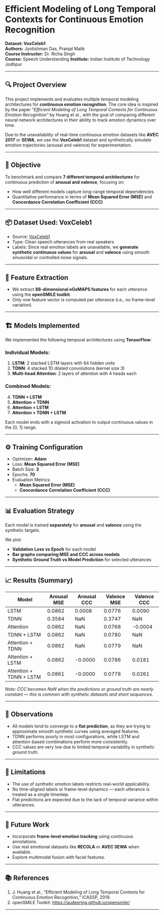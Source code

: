 
# Efficient Modeling of Long Temporal Contexts for Continuous Emotion Recognition  
**Dataset: VoxCeleb1**  
**Authors:** Jyotishman Das, Pranjal Malik  
**Course Instructor:** Dr. Richa Singh  
**Course:** Speech Understanding
**Institute:** Indian Institute of Technology Jodhpur  


---

## 🔍 Project Overview

This project implements and evaluates multiple temporal modeling architectures for **continuous emotion recognition**. The core idea is inspired by the paper _"Efficient Modeling of Long Temporal Contexts for Continuous Emotion Recognition"_ by Huang et al., with the goal of comparing different neural network architectures in their ability to track emotion dynamics over time.

Due to the unavailability of real-time continuous emotion datasets like **AVEC 2017** or **SEWA**, we use the **VoxCeleb1** dataset and synthetically simulate emotion trajectories (arousal and valence) for experimentation.

---

## 🎯 Objective

To benchmark and compare **7 different temporal architectures** for continuous prediction of **arousal and valence**, focusing on:
- How well different models capture long-range temporal dependencies
- Quantitative performance in terms of **Mean Squared Error (MSE)** and **Concordance Correlation Coefficient (CCC)**

---

## 📦 Dataset Used: VoxCeleb1

- Source: [VoxCeleb1](http://www.robots.ox.ac.uk/~vgg/data/voxceleb/)
- Type: Clean speech utterances from real speakers
- Labels: Since real emotion labels are unavailable, we **generate synthetic continuous values** for **arousal** and **valence** using smooth sinusoidal or controlled noise signals.

---

## 🧪 Feature Extraction

- We extract **88-dimensional eGeMAPS features** for each utterance using the **openSMILE toolkit**.
- Only one feature vector is computed per utterance (i.e., no frame-level variation).

---

## 🏗️ Models Implemented

We implemented the following temporal architectures using **TensorFlow**:

### Individual Models:
1. **LSTM**: 2 stacked LSTM layers with 64 hidden units  
2. **TDNN**: 4 stacked 1D dilated convolutions (kernel size 3)  
3. **Multi-head Attention**: 2 layers of attention with 4 heads each  

### Combined Models:
4. **TDNN + LSTM**  
5. **Attention + TDNN**  
6. **Attention + LSTM**  
7. **Attention + TDNN + LSTM**  

Each model ends with a sigmoid activation to output continuous values in the [0, 1] range.

---

## ⚙️ Training Configuration

- Optimizer: **Adam**
- Loss: **Mean Squared Error (MSE)**
- Batch Size: **3**
- Epochs: **70**
- Evaluation Metrics:
  - **Mean Squared Error (MSE)**
  - **Concordance Correlation Coefficient (CCC)**

---

## 📊 Evaluation Strategy

Each model is trained **separately** for **arousal** and **valence** using the synthetic targets.

We plot:
- **Validation Loss vs Epoch** for each model
- **Bar graphs comparing MSE and CCC across models**
- **Synthetic Ground Truth vs Model Prediction** for selected utterances

---

## 📈 Results (Summary)

| Model                     | Arousal MSE | Arousal CCC | Valence MSE | Valence CCC |
|--------------------------|-------------|--------------|--------------|--------------|
| LSTM                     | 0.0862      | 0.0008       | 0.0776       | 0.0090       |
| TDNN                     | 0.3584      | NaN          | 0.3747       | NaN          |
| Attention                | 0.0862      | NaN          | 0.0768       | -0.0004      |
| TDNN + LSTM              | 0.0862      | NaN          | 0.0780       | NaN          |
| Attention + TDNN         | 0.0862      | NaN          | 0.0779       | NaN          |
| Attention + LSTM         | 0.0862      | -0.0000      | 0.0786       | 0.0181       |
| Attention + TDNN + LSTM  | 0.0861      | -0.0000      | 0.0778       | 0.0261       |

*Note: CCC becomes NaN when the predictions or ground truth are nearly constant — this is common with synthetic datasets and short sequences.*

---

## 📌 Observations

- All models tend to converge to a **flat prediction**, as they are trying to approximate smooth synthetic curves using averaged features.
- TDNN performs poorly in most configurations, while LSTM and attention-based combinations perform more consistently.
- CCC values are very low due to limited temporal variability in synthetic ground truth.

---

## 📎 Limitations

- The use of synthetic emotion labels restricts real-world applicability.
- No time-aligned labels or frame-level dynamics — each utterance is treated as a single timestep.
- Flat predictions are expected due to the lack of temporal variance within utterances.

---

## 📝 Future Work

- Incorporate **frame-level emotion tracking** using continuous annotations.
- Use real emotional datasets like **RECOLA** or **AVEC SEWA** when available.
- Explore multimodal fusion with facial features.

---

## 📚 References

1. J. Huang et al., “Efficient Modeling of Long Temporal Contexts for Continuous Emotion Recognition,” ICASSP, 2019.  
2. openSMILE Toolkit: https://audeering.github.io/opensmile/

---

